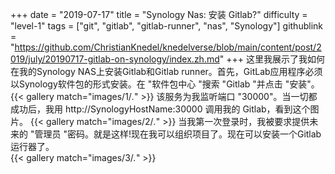 +++
date = "2019-07-17"
title = "Synology Nas: 安装 Gitlab?"
difficulty = "level-1"
tags = ["git", "gitlab", "gitlab-runner", "nas", "Synology"]
githublink = "https://github.com/ChristianKnedel/knedelverse/blob/main/content/post/2019/july/20190717-gitlab-on-synology/index.zh.md"
+++
这里我展示了我如何在我的Synology NAS上安装Gitlab和Gitlab runner。首先，GitLab应用程序必须以Synology软件包的形式安装。在 "软件包中心 "搜索 "Gitlab "并点击 "安装"。   
{{< gallery match="images/1/*.*" >}}
该服务为我监听端口 "30000"。当一切都成功后，我用 http://SynologyHostName:30000 调用我的 Gitlab，看到这个图片。
{{< gallery match="images/2/*.*" >}}
当我第一次登录时，我被要求提供未来的 "管理员 "密码。就是这样!现在我可以组织项目了。现在可以安装一个Gitlab运行器了。  
{{< gallery match="images/3/*.*" >}}
